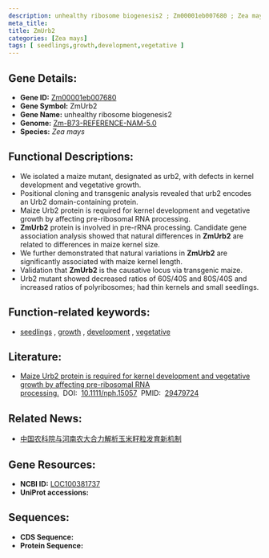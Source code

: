 ```yaml
---
description: unhealthy ribosome biogenesis2 ; Zm00001eb007680 ; Zea mays
meta_title:
title: ZmUrb2
categories: [Zea mays]
tags: [ seedlings,growth,development,vegetative ]
---
```


## Gene Details:
- **Gene ID:**	[Zm00001eb007680](https://www.maizegdb.org/gene_center/gene/Zm00001eb007680)
- **Gene Symbol:** ZmUrb2
- **Gene Name:** unhealthy ribosome biogenesis2
- **Genome:** [Zm-B73-REFERENCE-NAM-5.0](https://www.maizegdb.org/genome/assembly/Zm-B73-REFERENCE-NAM-5.0)
- **Species:** *Zea mays*

## Functional Descriptions:
   - We isolated a maize mutant, designated as urb2, with defects in kernel development and vegetative growth.
   - Positional cloning and transgenic analysis revealed that urb2 encodes an Urb2 domain-containing protein.
   - Maize Urb2 protein is required for kernel development and vegetative growth by affecting pre-ribosomal RNA processing.
   - **ZmUrb2** protein is involved in pre-rRNA processing. Candidate gene association analysis showed that natural differences in **ZmUrb2** are related to differences in maize kernel size.
   - We further demonstrated that natural variations in **ZmUrb2** are significantly associated with maize kernel length.
   - Validation that **ZmUrb2** is the causative locus via transgenic maize.
   - Urb2 mutant showed decreased ratios of 60S/40S and 80S/40S and increased ratios of polyribosomes; had thin kernels and small seedlings.

## Function-related keywords:
- [seedlings](/tags/seedlings/)&nbsp;,&nbsp;[growth](/tags/growth/)&nbsp;,&nbsp;[development](/tags/development/)&nbsp;,&nbsp;[vegetative](/tags/vegetative/)

## Literature:
   - [Maize Urb2 protein is required for kernel development and vegetative growth by affecting pre-ribosomal RNA processing.]( https://nph.onlinelibrary.wiley.com/doi/10.1111/nph.15057)&nbsp;&nbsp;DOI:&nbsp;&nbsp;[10.1111/nph.15057](https://nph.onlinelibrary.wiley.com/doi/10.1111/nph.15057)&nbsp;&nbsp;PMID:&nbsp;&nbsp;[29479724](https://pubmed.ncbi.nlm.nih.gov/29479724/)

## Related News:
   - [中国农科院与河南农大合力解析玉米籽粒发育新机制](https://mp.weixin.qq.com/s?__biz=MzIyOTY2NDYyNQ==&mid=2247488397&idx=1&sn=e8dfaf06a7f06cbc882ccf981cf789f0&chksm=e8be6193dfc9e885bc3c8cdbfbf2be1ec0c1fd402b7e83183a857a13b2ec138140ef04d8d54d&scene=27#wechat_redirect)

## Gene Resources:
- **NCBI ID:** [LOC100381737](https://www.ncbi.nlm.nih.gov/gene/?term=LOC100381737)
- **UniProt accessions:** [](https://www.uniprot.org/uniprotkb//entry)



## Sequences:
- **CDS Sequence:**
- **Protein Sequence:**

